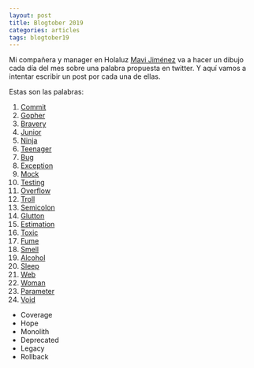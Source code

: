 ```yaml
---
layout: post
title: Blogtober 2019
categories: articles
tags: blogtober19
---
```


Mi compañera y manager en Holaluz [Mavi Jiménez](https://twitter.com/Linkita) va a hacer un dibujo cada día del mes sobre una palabra propuesta en twitter. Y aquí vamos a intentar escribir un post por cada una de ellas.

Estas son las palabras:

1. [Commit](/blogtober19-commit)
2. [Gopher](/blogtober19-gopher)
3. [Bravery](/blogtober19-bravery)
4. [Junior](/blogtober19-junior)
5. [Ninja](/blogtober19-ninja)
6. [Teenager](/blogtober19-teenager)
7. [Bug](/blogtober19-bug)
8. [Exception](/blogtober19-exception)
9. [Mock](/blogtober19-mock)
10. [Testing](/blogtober19-testing)
11. [Overflow](/blogtober19-overflow)
12. [Troll](/blogtober19-troll)
13. [Semicolon](/blogtober19-semicolon)
14. [Glutton](/blogtober19-glutton)
15. [Estimation](/blogtober19-estimate)
16. [Toxic](/blogtober19-toxic)
17. [Fume](/blogtober19-fume)
18. [Smell](/blogtober19-smell)
19. [Alcohol](/blogtober19-alcohol)
20. [Sleep](/blogtober19-sleep)
21. [Web](/blogtober19-web)
22. [Woman](/blogtober19-woman)
23. [Parameter](/blogtober19-parameter)
24. [Void](/blogtober19-void)

* Coverage
* Hope
* Monolith
* Deprecated
* Legacy
* Rollback


